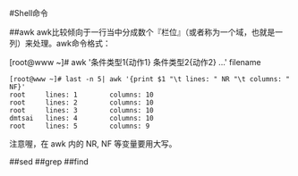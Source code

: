 #Shell命令

##awk
awk比较倾向于一行当中分成数个『栏位』（或者称为一个域，也就是一列）来处理。awk命令格式：

[root@www ~]# awk '条件类型1{动作1} 条件类型2{动作2} ...' filename
```
[root@www ~]# last -n 5| awk '{print $1 "\t lines: " NR "\t columns: " NF}'
root     lines: 1        columns: 10
root     lines: 2        columns: 10
root     lines: 3        columns: 10
dmtsai   lines: 4        columns: 10
root     lines: 5        columns: 9
```

注意喔，在 awk 内的 NR, NF 等变量要用大写。

##sed
##grep
##find
